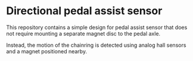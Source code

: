 Directional pedal assist sensor
===============================

This repository contains a simple design for pedal assist sensor that does
not require mounting a separate magnet disc to the pedal axle.

Instead, the motion of the chainring is detected using analog hall sensors
and a magnet positioned nearby.
